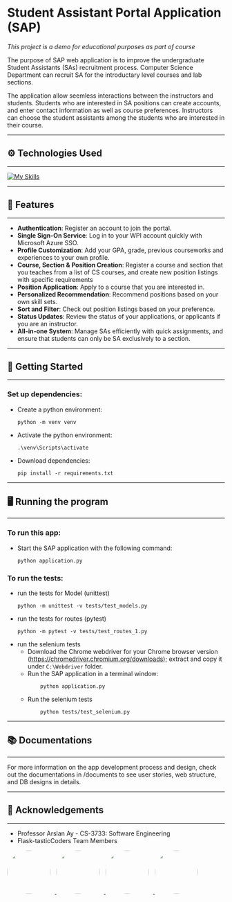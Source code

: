 # Student Assistant Portal Application (SAP)
*This project is a demo for educational purposes as part of course*

The purpose of SAP web application is to improve the undergraduate Student Assistants (SAs) recruitment process. Computer Science Department can recruit SA for the introductary level courses and lab sections.

The application allow seemless interactions between the instructors and students. Students who are interested in SA positions can create accounts, and enter contact information as well as course preferences. Instructors can choose the student assistants among the students who are interested in their course.

------------------------
## ⚙️ Technologies Used
-----------------------
[![My Skills](https://skillicons.dev/icons?i=js,html,css,flask,aws,docker,selenium,azure,bootstrap,postgres,figma)](https://skillicons.dev)

------------------------
## 🌟 Features
-----------------------
- **Authentication**: Register an account to join the portal.
- **Single Sign-On Service**: Log in to your WPI account quickly with Microsoft Azure SSO.
- **Profile Customization**: Add your GPA, grade, previous courseworks and experiences to your own profile.
- **Course, Section & Position Creation**: Register a course and section that you teaches from a list of CS courses, and create new position listings with specific requirements
- **Position Application**: Apply to a course that you are interested in.
- **Personalized Recommendation**: Recommend positions based on your own skill sets.
- **Sort and Filter**: Check out position listings based on your preference.
- **Status Updates**: Review the status of your applications, or applicants if you are an instructor.
- **All-in-one System**: Manage SAs efficiently with quick assignments, and ensure that students can only be SA exclusively to a section.

------------------------
## 🚀 Getting Started
-----------------------

### Set up dependencies:
- Create a python environment:
    ```
    python -m venv venv
    ```
- Activate the python environment:
    ```
    .\venv\Scripts\activate
    ```
- Download dependencies:
    ```
    pip install -r requirements.txt
    ```

------------------------
## 🖥️ Running the program
-----------------------

### To run this app:
- Start the SAP application with the following command:
    ```
    python application.py
    ```

### To run the tests:
- run the tests for Model (unittest)
    ``` 
    python -m unittest -v tests/test_models.py 
    ```
- run the tests for routes (pytest)
    ```
    python -m pytest -v tests/test_routes_1.py
    ```
- run the selenium tests
    * Download the Chrome webdriver for your Chrome browser version (https://chromedriver.chromium.org/downloads); extract and copy it under `C:\Webdriver` folder.
    * Run the SAP application in a terminal window: 
        ```
            python application.py
        ```
    * Run the selenium tests
        ```
            python tests/test_selenium.py
        ```

------------------------
## 📚 Documentations
-----------------------
For more information on the app development process and design, check out the documentations in /documents to see user stories, web structure, and DB designs in details.

------------------------
## 🙏 Acknowledgements
-----------------------
- Professor Arslan Ay - CS-3733: Software Engineering
- Flask-tasticCoders Team Members  
<a href="https://github.com/iamkdao">
    <img src="https://github.com/iamkdao.png" width="100" style="border-radius: 50%; margin-right: 10px; overflow: hidden;">
</a>
<a href="https://github.com/dhoangquan1">
    <img src="https://github.com/dhoangquan1.png" width="100" style="border-radius: 50%; margin-right: 10px; overflow: hidden;">
</a>
<a href="https://github.com/samnguyen3115">
    <img src="https://github.com/samnguyen3115.png" width="100" style="border-radius: 50%; margin-right: 10px; overflow: hidden;">
</a>
<a href="https://github.com/wolflieu201105">
    <img src="https://github.com/wolflieu201105.png" width="100" style="border-radius: 50%; margin-right: 10px; overflow: hidden;">
</a>

